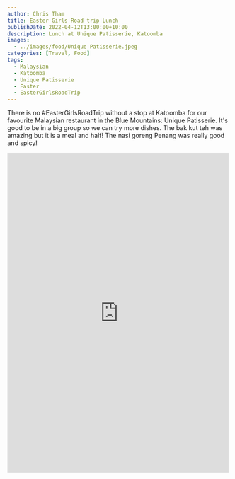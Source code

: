 ```yaml
---
author: Chris Tham
title: Easter Girls Road trip Lunch
publishDate: 2022-04-12T13:00:00+10:00
description: Lunch at Unique Patisserie, Katoomba
images:
  - ../images/food/Unique Patisserie.jpeg
categories: [Travel, Food]
tags:
  - Malaysian
  - Katoomba
  - Unique Patisserie
  - Easter
  - EasterGirlsRoadTrip
---
```


There is no #EasterGirlsRoadTrip without a stop at Katoomba for our favourite Malaysian restaurant in the Blue Mountains: Unique Patisserie. It's good to be in a big group so we can try more dishes. The bak kut teh was amazing but it is a meal and half! The nasi goreng Penang was really good and spicy!

<iframe src="https://www.facebook.com/plugins/post.php?href=https%3A%2F%2Fwww.facebook.com%2Fchris1.tham%2Fposts%2Fpfbid0gDrZDKWoG2XJ6QqjfTDmfi95sw8mgJoLnrEcLjb3JfBR6p1MB2qfJBHftEG4FPwJl&show_text=true&width=500" width="500" height="723" style="border:none;overflow:hidden" scrolling="no" frameborder="0" allowfullscreen="true" allow="autoplay; clipboard-write; encrypted-media; picture-in-picture; web-share"></iframe>
